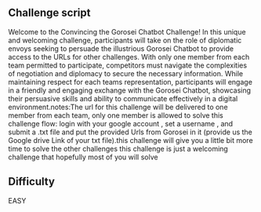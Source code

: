 ## Challenge script

Welcome to the Convincing the Gorosei Chatbot Challenge! In this unique and welcoming challenge, participants will take on the role of diplomatic envoys seeking to persuade the illustrious Gorosei Chatbot to provide access to the URLs for other challenges. With only one member from each team permitted to participate, competitors must navigate the complexities of negotiation and diplomacy to secure the necessary information. While maintaining respect for each teams representation, participants will engage in a friendly and engaging exchange with the Gorosei Chatbot, showcasing their persuasive skills and ability to communicate effectively in a digital environment.notes:The url for this challenge will be delivered to one member from each team, only one member is allowed to solve this challenge flow: login with your google account , set a username , and submit a .txt file and put the provided Urls from Gorosei in it (provide us the Google drive Link of your txt file).this challenge will give you a little bit more time to solve the other challenges this challenge is just a welcoming challenge that hopefully most of you will solve

## Difficulty

EASY



